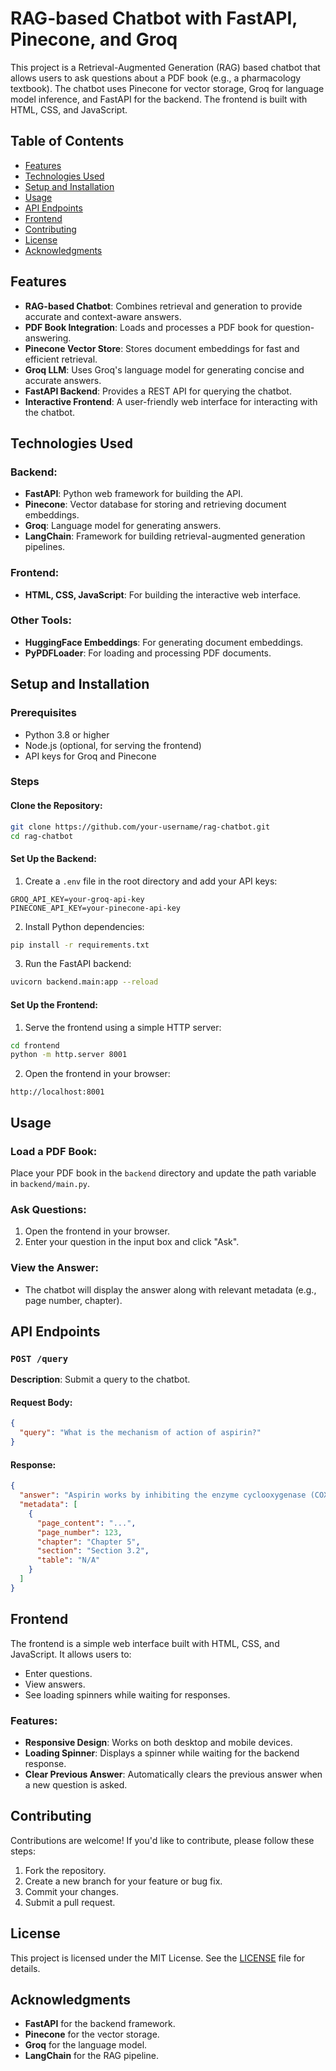 # RAG-based Chatbot with FastAPI, Pinecone, and Groq

This project is a Retrieval-Augmented Generation (RAG) based chatbot that allows users to ask questions about a PDF book (e.g., a pharmacology textbook). The chatbot uses Pinecone for vector storage, Groq for language model inference, and FastAPI for the backend. The frontend is built with HTML, CSS, and JavaScript.

## Table of Contents
- [Features](#features)
- [Technologies Used](#technologies-used)
- [Setup and Installation](#setup-and-installation)
- [Usage](#usage)
- [API Endpoints](#api-endpoints)
- [Frontend](#frontend)
- [Contributing](#contributing)
- [License](#license)
- [Acknowledgments](#acknowledgments)

## Features
- **RAG-based Chatbot**: Combines retrieval and generation to provide accurate and context-aware answers.
- **PDF Book Integration**: Loads and processes a PDF book for question-answering.
- **Pinecone Vector Store**: Stores document embeddings for fast and efficient retrieval.
- **Groq LLM**: Uses Groq's language model for generating concise and accurate answers.
- **FastAPI Backend**: Provides a REST API for querying the chatbot.
- **Interactive Frontend**: A user-friendly web interface for interacting with the chatbot.

## Technologies Used
### Backend:
- **FastAPI**: Python web framework for building the API.
- **Pinecone**: Vector database for storing and retrieving document embeddings.
- **Groq**: Language model for generating answers.
- **LangChain**: Framework for building retrieval-augmented generation pipelines.

### Frontend:
- **HTML, CSS, JavaScript**: For building the interactive web interface.

### Other Tools:
- **HuggingFace Embeddings**: For generating document embeddings.
- **PyPDFLoader**: For loading and processing PDF documents.

## Setup and Installation
### Prerequisites
- Python 3.8 or higher
- Node.js (optional, for serving the frontend)
- API keys for Groq and Pinecone

### Steps
#### Clone the Repository:
```bash
git clone https://github.com/your-username/rag-chatbot.git
cd rag-chatbot
```

#### Set Up the Backend:
1. Create a `.env` file in the root directory and add your API keys:
```plaintext
GROQ_API_KEY=your-groq-api-key
PINECONE_API_KEY=your-pinecone-api-key
```
2. Install Python dependencies:
```bash
pip install -r requirements.txt
```
3. Run the FastAPI backend:
```bash
uvicorn backend.main:app --reload
```

#### Set Up the Frontend:
1. Serve the frontend using a simple HTTP server:
```bash
cd frontend
python -m http.server 8001
```
2. Open the frontend in your browser:
```
http://localhost:8001
```

## Usage
### Load a PDF Book:
Place your PDF book in the `backend` directory and update the path variable in `backend/main.py`.

### Ask Questions:
1. Open the frontend in your browser.
2. Enter your question in the input box and click "Ask".

### View the Answer:
- The chatbot will display the answer along with relevant metadata (e.g., page number, chapter).

## API Endpoints
### `POST /query`
**Description**: Submit a query to the chatbot.

#### Request Body:
```json
{
  "query": "What is the mechanism of action of aspirin?"
}
```

#### Response:
```json
{
  "answer": "Aspirin works by inhibiting the enzyme cyclooxygenase (COX)...",
  "metadata": [
    {
      "page_content": "...",
      "page_number": 123,
      "chapter": "Chapter 5",
      "section": "Section 3.2",
      "table": "N/A"
    }
  ]
}
```

## Frontend
The frontend is a simple web interface built with HTML, CSS, and JavaScript. It allows users to:
- Enter questions.
- View answers.
- See loading spinners while waiting for responses.

### Features:
- **Responsive Design**: Works on both desktop and mobile devices.
- **Loading Spinner**: Displays a spinner while waiting for the backend response.
- **Clear Previous Answer**: Automatically clears the previous answer when a new question is asked.

## Contributing
Contributions are welcome! If you'd like to contribute, please follow these steps:
1. Fork the repository.
2. Create a new branch for your feature or bug fix.
3. Commit your changes.
4. Submit a pull request.

## License
This project is licensed under the MIT License. See the [LICENSE](LICENSE) file for details.

## Acknowledgments
- **FastAPI** for the backend framework.
- **Pinecone** for the vector storage.
- **Groq** for the language model.
- **LangChain** for the RAG pipeline.

